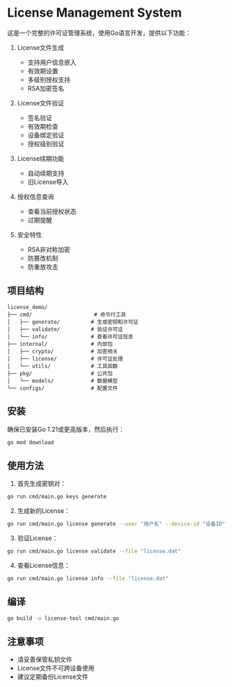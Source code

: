 # License Management System

这是一个完整的许可证管理系统，使用Go语言开发，提供以下功能：

1. License文件生成
   - 支持用户信息嵌入
   - 有效期设置
   - 多级别授权支持
   - RSA加密签名

2. License文件验证
   - 签名验证
   - 有效期检查
   - 设备绑定验证
   - 授权级别验证

3. License续期功能
   - 自动续期支持
   - 旧License导入

4. 授权信息查询
   - 查看当前授权状态
   - 过期提醒

5. 安全特性
   - RSA非对称加密
   - 防篡改机制
   - 防重放攻击

## 项目结构

```
license_demo/
├── cmd/                    # 命令行工具
│   ├── generate/          # 生成密钥和许可证
│   ├── validate/          # 验证许可证
│   └── info/              # 查看许可证信息
├── internal/              # 内部包
│   ├── crypto/            # 加密相关
│   ├── license/           # 许可证处理
│   └── utils/             # 工具函数
├── pkg/                   # 公共包
│   └── models/            # 数据模型
└── configs/               # 配置文件
```

## 安装

确保已安装Go 1.21或更高版本，然后执行：

```bash
go mod download
```

## 使用方法

1. 首先生成密钥对：
```bash
go run cmd/main.go keys generate
```

2. 生成新的License：
```bash
go run cmd/main.go license generate --user "用户名" --device-id "设备ID" --level "专业版" --days 365
```

3. 验证License：
```bash
go run cmd/main.go license validate --file "license.dat"
```

4. 查看License信息：
```bash
go run cmd/main.go license info --file "license.dat"
```

## 编译

```bash
go build -o license-tool cmd/main.go
```

## 注意事项

- 请妥善保管私钥文件
- License文件不可跨设备使用
- 建议定期备份License文件
